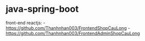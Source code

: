 ﻿# java-spring-boot
 
front-end reactjs:
-https://github.com/Thanhnhan003/FrontendShopCauLong
-https://github.com/Thanhnhan003/FrontendAdminShopCauLong
